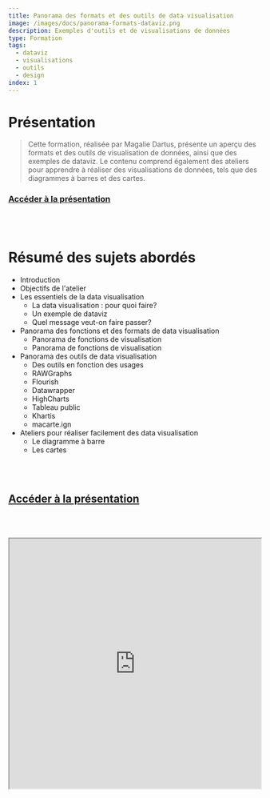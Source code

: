 ```yaml
---
title: Panorama des formats et des outils de data visualisation
image: /images/docs/panorama-formats-dataviz.png
description: Exemples d'outils et de visualisations de données
type: Formation
tags:
  - dataviz
  - visualisations
  - outils
  - design
index: 1
--- 
```


# Présentation

> Cette formation, réalisée par Magalie Dartus, présente un aperçu des formats et des outils de visualisation de données, ainsi que des exemples de dataviz. Le contenu comprend également des ateliers pour apprendre à réaliser des visualisations de données, tels que des diagrammes à barres et des cartes.

### [Accéder à la présentation](https://datactivist.coop/dataweek/dataviz/#1)

<br></br>

# Résumé des sujets abordés

- Introduction
- Objectifs de l'atelier
- Les essentiels de la data visualisation
    - La data visualisation : pour quoi faire?
    - Un exemple de dataviz
    - Quel message veut-on faire passer?
- Panorama des fonctions et des formats de data visualisation
    - Panorama de fonctions de visualisation
    - Panorama de fonctions de visualisation
- Panorama des outils de data visualisation
    - Des outils en fonction des usages
    - RAWGraphs
    - Flourish
    - Datawrapper
    - HighCharts
    - Tableau public
    - Khartis
    - macarte.ign
- Ateliers pour réaliser facilement des data visualisation
    - Le diagramme à barre
    - Les cartes

<br></br>

##  [Accéder à la présentation](https://datactivist.coop/dataweek/dataviz/#1)

<br></br>

<div class="responsiveIframe">
  <iframe
    width="100%"
    height="500"
    src="https://datactivist.coop/dataweek/dataviz/#1">
  </iframe>
</div>
